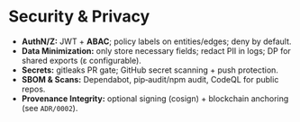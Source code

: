 # Security & Privacy

- **AuthN/Z:** JWT + **ABAC**; policy labels on entities/edges; deny by default.
- **Data Minimization:** only store necessary fields; redact PII in logs; DP for shared exports (ε configurable).
- **Secrets:** gitleaks PR gate; GitHub secret scanning + push protection.
- **SBOM & Scans:** Dependabot, pip‑audit/npm audit, CodeQL for public repos.
- **Provenance Integrity:** optional signing (cosign) + blockchain anchoring (see `ADR/0002`).